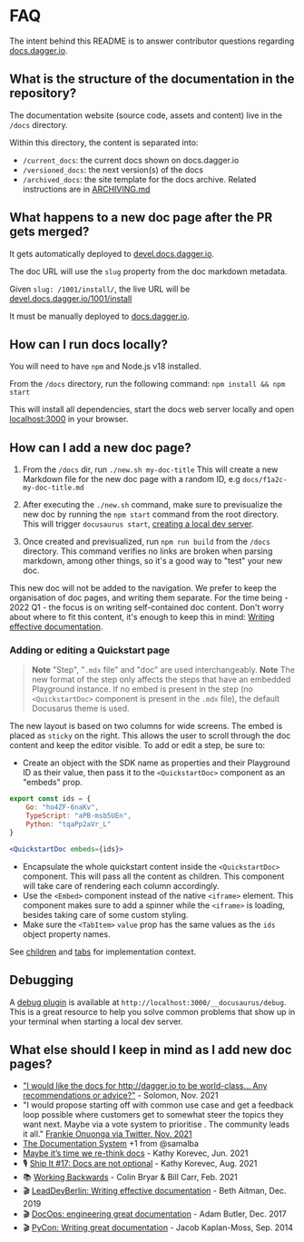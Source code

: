 # FAQ

The intent behind this README is to answer contributor questions regarding [docs.dagger.io](https://docs.dagger.io).

## What is the structure of the documentation in the repository?

The documentation website (source code, assets and content) live in the `/docs` directory.

Within this directory, the content is separated into:

- `/current_docs`: the current docs shown on docs.dagger.io
- `/versioned_docs`: the next version(s) of the docs
- `/archived_docs`: the site template for the docs archive. Related instructions are in [ARCHIVING.md](./ARCHIVING.md)

## What happens to a new doc page after the PR gets merged?

It gets automatically deployed to [devel.docs.dagger.io](https://devel.docs.dagger.io).

The doc URL will use the `slug` property from the doc markdown metadata.

Given `slug: /1001/install/`, the live URL will be [devel.docs.dagger.io/1001/install](https://devel.docs.dagger.io/1001/install)

It must be manually deployed to [docs.dagger.io](https://docs.dagger.io).

## How can I run docs locally?

You will need to have `npm` and Node.js v18 installed.

From the `/docs` directory, run the following command: `npm install && npm start`

This will install all dependencies, start the docs web server locally and open [localhost:3000](http://localhost:3000/) in your browser.

## How can I add a new doc page?

1. From the `/docs` dir, run `./new.sh my-doc-title`
   This will create a new Markdown file for the new doc page with a random ID, e.g `docs/f1a2c-my-doc-title.md`

2. After executing the `./new.sh` command, make sure to previsualize the new doc by running the `npm start` command from the root directory. This will trigger `docusaurus start`, [creating a local dev server](https://docusaurus.io/docs/cli#docusaurus-start-sitedir).

3. Once created and previsualized, run `npm run build` from the `/docs` directory. This command verifies no links are broken when parsing markdown, among other things, so it's a good way to "test" your new doc.

This new doc will not be added to the navigation.
We prefer to keep the organisation of doc pages, and writing them separate.
For the time being - 2022 Q1 - the focus is on writing self-contained doc content.
Don't worry about where to fit this content, it's enough to keep this in mind: [Writing effective documentation](https://www.youtube.com/watch?v=R6zeikbTgVc&t=19s).

### Adding or editing a Quickstart page

> **Note**
> "Step", "`.mdx` file" and "doc" are used interchangeably.
> **Note**
>The new format of the step only affects the steps that have an embedded Playground instance. If no embed is present in the step (no `<QuickstartDoc>` component is present in the `.mdx` file), the default Docusarus theme is used.

The new layout is based on two columns for wide screens. The embed is placed as `sticky` on the right. This allows the user to scroll through the doc content and keep the editor visible.
To add or edit a step, be sure to:

- Create an object with the SDK name as properties and their Playground ID as their value, then pass it to the `<QuickstartDoc>` component as an "embeds" prop.

```jsx
export const ids = {
    Go: "ho4ZF-6naKv",
    TypeScript: "aPB-msb5UEn",
    Python: "tqaPp2aVr_L"
}

<QuickstartDoc embeds={ids}>
```

- Encapsulate the whole quickstart content inside the `<QuickstartDoc>` component. This will pass all the content as children. This component will take care of rendering each column accordingly.
- Use the `<Embed>` component instead of the native `<iframe>` element. This component makes sure to add a spinner while the `<iframe>` is loading, besides taking care of some custom styling.
- Make sure the `<TabItem>` `value` prop has the same values as the `ids` object property names.

See [children](https://beta.reactjs.org/reference/react/Children) and [tabs](https://docusaurus.io/docs/markdown-features/tabs) for implementation context.

## Debugging

A [debug plugin](https://docusaurus.io/docs/api/plugins/@docusaurus/plugin-debug) is available at `http://localhost:3000/__docusaurus/debug`.
This is a great resource to help you solve common problems that show up in your terminal when starting a local dev server.

## What else should I keep in mind as I add new doc pages?

- ["I would like the docs for http://dagger.io to be world-class… Any recommendations or advice?"](https://twitter.com/solomonstre/status/1460676168001077252) - Solomon, Nov. 2021
- "I would propose starting off with common use case and get a feedback loop possible where customers get to somewhat steer the topics they want next. Maybe via a vote system to prioritise . The community leads it all." [Frankie Onuonga via Twitter, Nov. 2021](https://twitter.com/FrankieOnuonga/status/1460677907093897219)
- [The Documentation System](https://documentation.divio.com/) +1 from @samalba
- [Maybe it’s time we re-think docs](https://kathykorevec.medium.com/building-a-better-place-for-docs-197f92765409) - Kathy Korevec, Jun. 2021
- 🎙 [Ship It #17: Docs are not optional](https://changelog.com/shipit/17) - Kathy Korevec, Aug. 2021
- 📚 [Working Backwards](https://www.amazon.co.uk/dp/1529033829) - Colin Bryar & Bill Carr, Feb. 2021
- 🎬 [LeadDevBerlin: Writing effective documentation](https://youtu.be/R6zeikbTgVc?t=19) - Beth Aitman, Dec. 2019
- 🎬 [DocOps: engineering great documentation](https://youtu.be/AnvqMb1VT40) - Adam Butler, Dec. 2017
- 🎬 [PyCon: Writing great documentation](https://www.youtube.com/watch?v=z3fRu9pkuXE) - Jacob Kaplan-Moss, Sep. 2014
